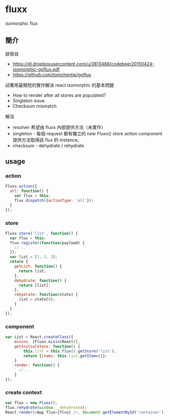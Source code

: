 # fluxx
isomorphic flux 

## 簡介
啟發自 
 - https://dl.dropboxusercontent.com/u/3813488/codebeer20150424-isomorphic-goflux.pdf 
 - https://github.com/tomchentw/goflux
 
試著用最簡短的實作解決 react isomorphic 的基本問題
 - How to render after all stores are populated?
 - Singleton issue
 - Checksum mismatch
 
解法
- resolver 希望由 fluxx 內部提供方法（未實作）
- singleton - 每個 request 都有獨立的 new Fluxx() store action component 提供方法取得該 flux 的 instance。
- checksum - dehydrate / rehydrate

## usage 

### action
```js
Fluxx.action({
  all: function() {
    var flux = this;
    flux.dispatch({actionType: 'all'});
  }
});
```
### store
```js
Fluxx.store('list', function() {
  var flux = this;
  flux.register(function(payload) {
    //...
  });
  var list = [1, 2, 3];
  return {
    getList: function() {
      return list;
    },
    dehydrate: function() {
      return [list];
    },
    rehydrate: function(state) {
      list = state[0];
    }
  }
});
```
### component

```js
var List = React.createClass({
	mixins: [Fluxx.mixin(React)],
	getInitialState: function() {
		this.list = this.flux().getStore('list');
		return {items: this.list.getItems()};
	}
	render: function() {
	  //...
	}
});
```

### create context

```js
var flux = new Fluxx();
flux.rehydrate(window.__dehydrated);
React.render(<App flux={flux} />, document.getElementById('container'));
```
